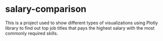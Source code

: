 # salary-comparison

This is a project used to show different types of visualizations using Plotly library to find out top job titles that pays the highest salary with the most commonly required skills. 
